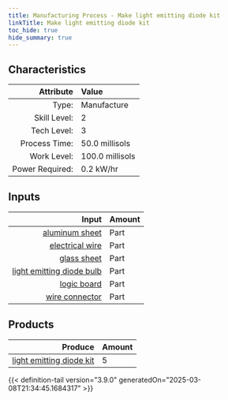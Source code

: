 ```yaml
---
title: Manufacturing Process - Make light emitting diode kit
linkTitle: Make light emitting diode kit
toc_hide: true
hide_summary: true
---
```

<!-- This is generated by the MarsSim HelpGenertor, do not edit. -->


## Characteristics

| Attribute      | Value |
|--------:|:------|
|Type:|Manufacture|
|Skill Level:|2|
|Tech Level:|3|
|Process Time:|50.0 millisols|
|Work Level:|100.0 millisols|
|Power Required:|0.2 kW/hr|

## Inputs

| Input      | Amount |
|--------:|:------|
|[aluminum sheet](/docs/definitions/part/aluminum-sheet)|Part|1|
|[electrical wire](/docs/definitions/part/electrical-wire)|Part|3|
|[glass sheet](/docs/definitions/part/glass-sheet)|Part|1|
|[light emitting diode bulb](/docs/definitions/part/light-emitting-diode-bulb)|Part|20|
|[logic board](/docs/definitions/part/logic-board)|Part|1|
|[wire connector](/docs/definitions/part/wire-connector)|Part|1|

## Products


| Produce      | Amount |
|--------:|:------|
|[light emitting diode kit](/docs/definitions/part/light-emitting-diode-kit)|5|



{{< definition-tail version="3.9.0" generatedOn="2025-03-08T21:34:45.1684317" >}}



